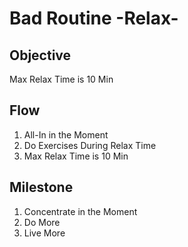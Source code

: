 # Bad Routine -Relax-

## Objective

Max Relax Time is 10 Min

## Flow

1. All-In in the Moment
2. Do Exercises During Relax Time
3. Max Relax Time is 10 Min

## Milestone

1. Concentrate in the Moment
2. Do More
3. Live More
